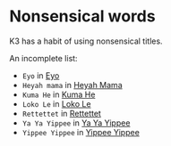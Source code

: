 # Nonsensical words

K3 has a habit of using nonsensical titles.

An incomplete list:

 * `Eyo` in [Eyo](Eyo.md)
 * `Heyah mama` in [Heyah Mama](HeyahMama.md)
 * `Kuma He` in [Kuma He](KumaHe.md)
 * `Loko Le` in [Loko Le](LokoLe.md)
 * `Rettettet` in [Rettettet](Rettettet.md)
 * `Ya Ya Yippee` in [Ya Ya Yippee](YaYaYippee.md)
 * `Yippee Yippee` in [Yippee Yippee](YippeeYippee.md)
